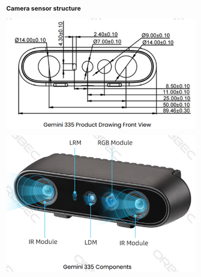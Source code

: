 ### Camera sensor structure

![module in rviz2](../image/application_guide/image3.png)

![module in rviz2](../image/application_guide/image1.png)
